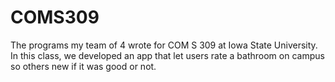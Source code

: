 # COMS309
The programs my team of 4 wrote for COM S 309 at Iowa State University. In this class, we developed an app that let users rate a bathroom on campus so others new if it was good or not.
